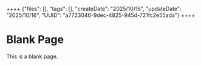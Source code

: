 ++++
{"files": [], "tags": [], "createDate": "2025/10/16", "updateDate": "2025/10/16", "UUID": "a7723046-9dec-4825-945d-721fc2e55ada"}
++++

# Blank Page
This is a blank page.

